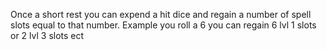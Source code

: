 Once a short rest you can expend a hit dice and regain a number of spell slots equal to that number.
Example you roll a 6 you can regain 6 lvl 1 slots or 2 lvl 3 slots ect